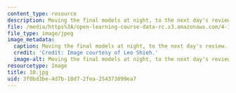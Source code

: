```yaml
---
content_type: resource
description: Moving the final models at night, to the next day's review.
file: /media/https%3A/open-learning-course-data-rc.s3.amazonaws.com/4-104-architecture-studio-intentions-spring-2005/3f0bd3be4d7b18d72fea254373099ea7_10.jpg
file_type: image/jpeg
image_metadata:
  caption: Moving the final models at night, to the next day's review.
  credit: 'Credit: Image courtesy of Leo Shieh.'
  image-alt: Moving the final models at night, to the next day's review.
resourcetype: Image
title: 10.jpg
uid: 3f0bd3be-4d7b-18d7-2fea-254373099ea7
---
```

